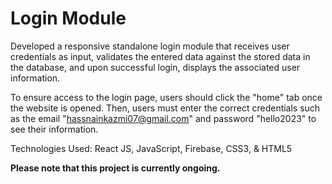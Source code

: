 # Login Module
Developed a responsive standalone login module that receives user credentials as input, validates the entered data against the stored data in the database, and upon successful login, displays the associated user information.

To ensure access to the login page, users should click the "home" tab once the website is opened. Then, users must enter the correct credentials such as the email "hassnainkazmi07@gmail.com" and password "hello2023" to see their information. 

Technologies Used: React JS, JavaScript, Firebase, CSS3, & HTML5

**Please note that this project is currently ongoing.**





